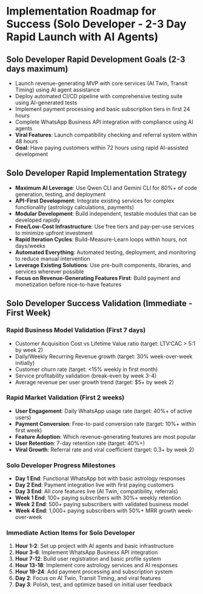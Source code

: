 # Implementation Roadmap for Success (Solo Developer - 2-3 Day Rapid Launch with AI Agents)

## Solo Developer Rapid Development Goals (2-3 days maximum)

- Launch revenue-generating MVP with core services (AI Twin, Transit Timing) using AI agent assistance
- Deploy automated CI/CD pipeline with comprehensive testing suite using AI-generated tests
- Implement payment processing and basic subscription tiers in first 24 hours
- Complete WhatsApp Business API integration with compliance using AI agents
- **Viral Features**: Launch compatibility checking and referral system within 48 hours
- **Goal**: Have paying customers within 72 hours using rapid AI-assisted development

## Solo Developer Rapid Implementation Strategy

- **Maximum AI Leverage**: Use Qwen CLI and Gemini CLI for 80%+ of code generation, testing, and deployment
- **API-First Development**: Integrate existing services for complex functionality (astrology calculations, payments)
- **Modular Development**: Build independent, testable modules that can be developed rapidly
- **Free/Low-Cost Infrastructure**: Use free tiers and pay-per-use services to minimize upfront investment
- **Rapid Iteration Cycles**: Build-Measure-Learn loops within hours, not days/weeks
- **Automated Everything**: Automated testing, deployment, and monitoring to reduce manual intervention
- **Leverage Existing Solutions**: Use pre-built components, libraries, and services wherever possible
- **Focus on Revenue-Generating Features First**: Build payment and monetization before nice-to-have features

## Solo Developer Success Validation (Immediate - First Week)

### Rapid Business Model Validation (First 7 days)

- Customer Acquisition Cost vs Lifetime Value ratio (target: LTV:CAC > 5:1 by week 2)
- Daily/Weekly Recurring Revenue growth (target: 30% week-over-week initially)
- Customer churn rate (target: <15% weekly in first month)
- Service profitability validation (break-even by week 3-4)
- Average revenue per user growth trend (target: $5+ by week 2)

### Rapid Market Validation (First 2 weeks)

- **User Engagement**: Daily WhatsApp usage rate (target: 40%+ of active users)
- **Payment Conversion**: Free-to-paid conversion rate (target: 10%+ within first week)
- **Feature Adoption**: Which revenue-generating features are most popular
- **User Retention**: 7-day retention rate (target: 40%+)
- **Viral Growth**: Referral rate and viral coefficient (target: 0.3+ by week 2)

### Solo Developer Progress Milestones

- **Day 1 End**: Functional WhatsApp bot with basic astrology responses
- **Day 2 End**: Payment integration live with first paying customers
- **Day 3 End**: All core features live (AI Twin, compatibility, referrals)
- **Week 1 End**: 100+ paying subscribers with 30%+ weekly retention
- **Week 2 End**: 500+ paying subscribers with validated business model
- **Week 4 End**: 1,000+ paying subscribers with 50%+ MRR growth week-over-week

### Immediate Action Items for Solo Developer

1. **Hour 1-2**: Set up project with AI agents and basic infrastructure
2. **Hour 3-6**: Implement WhatsApp Business API integration
3. **Hour 7-12**: Build user registration and basic profile system
4. **Hour 13-18**: Implement core astrology services and AI responses
5. **Hour 19-24**: Add payment processing and subscription system
6. **Day 2**: Focus on AI Twin, Transit Timing, and viral features
7. **Day 3**: Polish, test, and optimize based on initial user feedback

